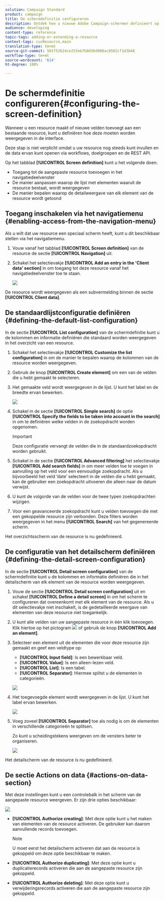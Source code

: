 ```yaml
---
solution: Campaign Standard
product: campaign
title: De schermdefinitie configureren
description: Ontdek hoe u nieuwe Adobe Campaign-schermen definieert op basis van de datastructuur van de resources.
audience: developing
content-type: reference
topic-tags: adding-or-extending-a-resource
context-tags: cusResource,main
translation-type: tm+mt
source-git-commit: 501f52624ce253eb7b0d36d908ac8502cf1d3b48
workflow-type: tm+mt
source-wordcount: '614'
ht-degree: 100%

---
```



# De schermdefinitie configureren{#configuring-the-screen-definition}

Wanneer u een resource maakt of nieuwe velden toevoegt aan een bestaande resource, kunt u definiëren hoe deze moeten worden weergegeven in de interface.

Deze stap is niet verplicht omdat u uw resource nog steeds kunt invullen en de data ervan kunt openen via workflows, doelgroepen en de REST API.

Op het tabblad **[!UICONTROL Screen definition]** kunt u het volgende doen:

* Toegang tot de aangepaste resource toevoegen in het navigatiedeelvenster
* De manier aanpassen waarop de lijst met elementen waaruit de resource bestaat, wordt weergegeven
* De manier bepalen waarop de detailweergave van elk element van de resource wordt getoond

## Toegang inschakelen via het navigatiemenu {#enabling-access-from-the-navigation-menu}

Als u wilt dat uw resource een speciaal scherm heeft, kunt u dit beschikbaar stellen via het navigatiemenu.

1. Vouw vanaf het tabblad **[!UICONTROL Screen definition]** van de resource de sectie **[!UICONTROL Navigation]** uit.
1. Schakel het selectievakje **[!UICONTROL Add an entry in the 'Client data' section]** in om toegang tot deze resource vanaf het navigatiedeelvenster toe te staan.

   ![](assets/schema_extension_19.png)

De resource wordt weergegeven als een subvermelding binnen de sectie **[!UICONTROL Client data]**.

## De standaardlijstconfiguratie definiëren {#defining-the-default-list-configuration}

In de sectie **[!UICONTROL List configuration]** van de schermdefinitie kunt u de kolommen en informatie definiëren die standaard worden weergegeven in het overzicht van een resource.

1. Schakel het selectievakje **[!UICONTROL Customize the list configuration]** in om de manier te bepalen waarop de kolommen van de resource worden weergegeven.
1. Gebruik de knop **[!UICONTROL Create element]** om een van de velden die u hebt gemaakt te selecteren.
1. Het gemaakte veld wordt weergegeven in de lijst. U kunt het label en de breedte ervan bewerken.

   ![](assets/schema_extension_20.png)

1. Schakel in de sectie **[!UICONTROL Simple search]** de optie **[!UICONTROL Specify the fields to be taken into account in the search]** in om te definiëren welke velden in de zoekopdracht worden opgenomen.

   >[!IMPORTANT]
   >
   >Deze configuratie vervangt de velden die in de standaardzoekopdracht worden gebruikt.

1. Schakel in de sectie **[!UICONTROL Advanced filtering]** het selectievakje **[!UICONTROL Add search fields]** in om meer velden toe te voegen in aanvulling op het veld voor een eenvoudige zoekopdracht. Als u bijvoorbeeld het veld ‘date’ selecteert in de velden die u hebt gemaakt, kan de gebruiker een zoekopdracht uitvoeren die alleen naar de datum verwijst.
1. U kunt de volgorde van de velden voor de twee typen zoekopdrachten wijzigen.
1. Voor een geavanceerde zoekopdracht kunt u velden toevoegen die met een gekoppelde resource zijn verbonden. Deze filters worden weergegeven in het menu **[!UICONTROL Search]** van het gegenereerde scherm.

Het overzichtsscherm van de resource is nu gedefinieerd.

## De configuratie van het detailscherm definiëren {#defining-the-detail-screen-configuration}

In de sectie **[!UICONTROL Detail screen configuration]** van de schermdefinitie kunt u de kolommen en informatie definiëren die in het detailscherm van elk element van de resource worden weergegeven.

1. Vouw de sectie **[!UICONTROL Detail screen configuration]** uit en schakel **[!UICONTROL Define a detail screen]** in om het scherm te configureren dat overeenkomt met elk element van de resource. Als u dit selectievakje niet inschakelt, is de gedetailleerde weergave van elementen van deze resource niet toegankelijk.
1. U kunt alle velden van uw aangepaste resource in één klik toevoegen. Klik hiertoe op het pictogram ![](assets/addallfieldsicon.png) of gebruik de knop **[!UICONTROL Add an element]**.
1. Selecteer een element uit de elementen die voor deze resource zijn gemaakt en geef een veldtype op:

   * **[!UICONTROL Input field]**: Is een bewerkbaar veld.
   * **[!UICONTROL Value]**: Is een alleen-lezen veld.
   * **[!UICONTROL List]**: Is een tabel.
   * **[!UICONTROL Separator]**: Hiermee splitst u de elementen in categorieën.

   ![](assets/schema_extension_23.png)

1. Het toegevoegde element wordt weergegeven in de lijst. U kunt het label ervan bewerken.

   ![](assets/schema_extension_22.png)

1. Voeg zoveel **[!UICONTROL Separator]** toe als nodig is om de elementen in verschillende categorieën te splitsen.

   Zo kunt u scheidingstekens weergeven om de vensters beter te organiseren.

   ![](assets/schema_extension_25.png)

Het detailscherm van de resource is nu gedefinieerd.

## De sectie Actions on data {#actions-on-data-section}

Met deze instellingen kunt u een controlebalk in het scherm van de aangepaste resource weergeven. Er zijn drie opties beschikbaar:

![](assets/schema_extension_actions.png)

* **[!UICONTROL Authorize creating]**: Met deze optie kunt u het maken van elementen van de resource activeren. De gebruiker kan daarom aanvullende records toevoegen.

   >[!NOTE]
   >
   >U moet eerst het detailscherm activeren dat aan de resource is gekoppeld om deze optie beschikbaar te maken.

* **[!UICONTROL Authorize duplicating]**: Met deze optie kunt u duplicatierecords activeren die aan de aangepaste resource zijn gekoppeld.
* **[!UICONTROL Authorize deleting]**: Met deze optie kunt u verwijderingsrecords activeren die aan de aangepaste resource zijn gekoppeld.
